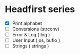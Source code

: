 # Headfirst series

- [x] Print alphabet
- [ ] Conversions (strconv)
- [ ] Error & Log ( log )
- [ ] User Input ( os, bufio )
- [ ] Strings ( strings )